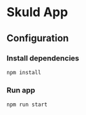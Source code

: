 # Skuld App

## Configuration

### Install dependencies
```
npm install
```

### Run app
```
npm run start
```